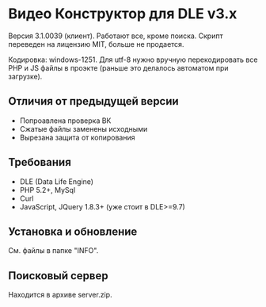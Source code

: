 Видео Конструктор для DLE v3.x
==============================

Версия 3.1.0039 (клиент). Работают все, кроме поиска. Скрипт переведен на лицензию MIT, больше не продается.

Кодировка: windows-1251. Для utf-8 нужно вручную перекодировать все PHP и JS файлы в проэкте (раньше это делалось автоматом при загрузке).

Отличия от предыдущей версии
----------------------------

*	Попроавлена проверка ВК
*	Сжатые файлы заменены исходными
*	Вырезана защита от копирования

Требования
-----------
*	DLE (Data Life Engine)
*	PHP 5.2+, MySql
*	Curl
*	JavaScript, JQuery 1.8.3+ (уже стоит в DLE>=9.7)

Установка и обновление
----------------------

См. файлы в папке "INFO".

Поисковый сервер
----------------

Находится в архиве server.zip.

